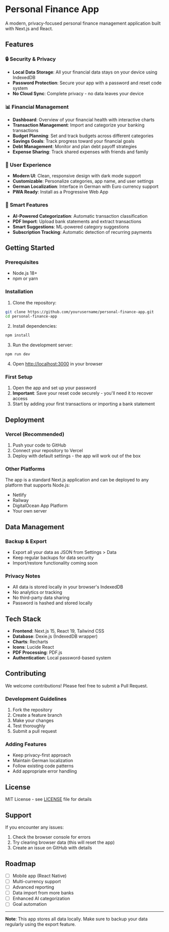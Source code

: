 # Personal Finance App

A modern, privacy-focused personal finance management application built with Next.js and React.

## Features

### 🔒 Security & Privacy
- **Local Data Storage**: All your financial data stays on your device using IndexedDB
- **Password Protection**: Secure your app with a password and reset code system
- **No Cloud Sync**: Complete privacy - no data leaves your device

### 📊 Financial Management
- **Dashboard**: Overview of your financial health with interactive charts
- **Transaction Management**: Import and categorize your banking transactions
- **Budget Planning**: Set and track budgets across different categories
- **Savings Goals**: Track progress toward your financial goals
- **Debt Management**: Monitor and plan debt payoff strategies
- **Expense Sharing**: Track shared expenses with friends and family

### 🎨 User Experience
- **Modern UI**: Clean, responsive design with dark mode support
- **Customizable**: Personalize categories, app name, and user settings
- **German Localization**: Interface in German with Euro currency support
- **PWA Ready**: Install as a Progressive Web App

### 🤖 Smart Features
- **AI-Powered Categorization**: Automatic transaction classification
- **PDF Import**: Upload bank statements and extract transactions
- **Smart Suggestions**: ML-powered category suggestions
- **Subscription Tracking**: Automatic detection of recurring payments

## Getting Started

### Prerequisites
- Node.js 18+ 
- npm or yarn

### Installation

1. Clone the repository:
```bash
git clone https://github.com/yourusername/personal-finance-app.git
cd personal-finance-app
```

2. Install dependencies:
```bash
npm install
```

3. Run the development server:
```bash
npm run dev
```

4. Open [http://localhost:3000](http://localhost:3000) in your browser

### First Setup
1. Open the app and set up your password
2. **Important**: Save your reset code securely - you'll need it to recover access
3. Start by adding your first transactions or importing a bank statement

## Deployment

### Vercel (Recommended)
1. Push your code to GitHub
2. Connect your repository to Vercel
3. Deploy with default settings - the app will work out of the box

### Other Platforms
The app is a standard Next.js application and can be deployed to any platform that supports Node.js:
- Netlify
- Railway
- DigitalOcean App Platform
- Your own server

## Data Management

### Backup & Export
- Export all your data as JSON from Settings > Data
- Keep regular backups for data security
- Import/restore functionality coming soon

### Privacy Notes
- All data is stored locally in your browser's IndexedDB
- No analytics or tracking
- No third-party data sharing
- Password is hashed and stored locally

## Tech Stack

- **Frontend**: Next.js 15, React 19, Tailwind CSS
- **Database**: Dexie.js (IndexedDB wrapper)
- **Charts**: Recharts
- **Icons**: Lucide React
- **PDF Processing**: PDF.js
- **Authentication**: Local password-based system

## Contributing

We welcome contributions! Please feel free to submit a Pull Request.

### Development Guidelines
1. Fork the repository
2. Create a feature branch
3. Make your changes
4. Test thoroughly
5. Submit a pull request

### Adding Features
- Keep privacy-first approach
- Maintain German localization
- Follow existing code patterns
- Add appropriate error handling

## License

MIT License - see [LICENSE](LICENSE) file for details

## Support

If you encounter any issues:
1. Check the browser console for errors
2. Try clearing browser data (this will reset the app)
3. Create an issue on GitHub with details

## Roadmap

- [ ] Mobile app (React Native)
- [ ] Multi-currency support
- [ ] Advanced reporting
- [ ] Data import from more banks
- [ ] Enhanced AI categorization
- [ ] Goal automation

---

**Note**: This app stores all data locally. Make sure to backup your data regularly using the export feature.